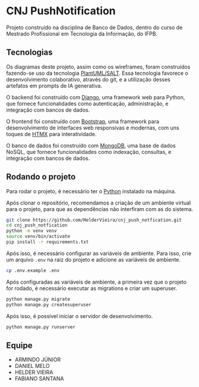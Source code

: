 # CNJ PushNotification

Projeto construído na disciplina de Banco de Dados, dentro do curso de Mestrado Profissional em Tecnologia da Informação, do IFPB.

## Tecnologias

Os diagramas deste projeto, assim como os wireframes, foram construídos fazendo-se uso da tecnologia [PlantUML/SALT](https://plantuml.com/salt). Essa tecnologia favorece o desenvolvimento colaborativo, através do git, e a utilização desses artefatos em prompts de IA generativa.

O backend foi construído com [Django](https://www.djangoproject.com/), uma framework web para Python, que fornece funcionalidades como autenticação, administração, e integração com bancos de dados.

O frontend foi construído com [Bootstrap](https://getbootstrap.com/), uma framework para desenvolvimento de interfaces web responsivas e modernas, com uns toques de [HTMX](https://htmx.org/) para interatividade.

O banco de dados foi construído com [MongoDB](https://www.mongodb.com/), uma base de dados NoSQL, que fornece funcionalidades como indexação, consultas, e integração com bancos de dados.

## Rodando o projeto

Para rodar o projeto, é necessário ter o [Python](https://www.python.org/) instalado na máquina.

Após clonar o repositório, recomendamos a criação de um ambiente virtual para o projeto, para que as dependências não interfiram com as do sistema.

```bash
git clone https://github.com/HelderVieira/cnj_push_notfication.git
cd cnj_push_notfication
python -m venv venv
source venv/bin/activate
pip install -r requirements.txt
```

Após isso, é necessário configurar as variáveis de ambiente. Para isso, crie um arquivo `.env` na raiz do projeto e adicione as variáveis de ambiente.

```bash
cp .env.example .env
```

Após configuradas as variáveis de ambiente, a primeira vez que o projeto for rodado, é necessário executar as migrations e criar um superuser.

```bash
python manage.py migrate
python manage.py createsuperuser
```

Após isso, é possível iniciar o servidor de desenvolvimento.

```bash
python manage.py runserver
```

## Equipe

* ARMINDO JÚNIOR
* DANIEL MELO
* HELDER VIEIRA
* FABIANO SANTANA
